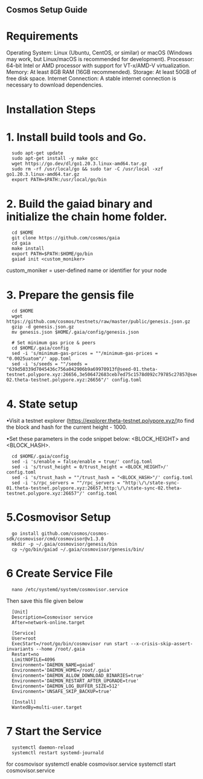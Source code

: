 ## Cosmos Setup Guide


# Requirements

Operating System: Linux (Ubuntu, CentOS, or similar) or macOS (Windows may work, but Linux/macOS is recommended for development).
Processor: 64-bit Intel or AMD processor with support for VT-x/AMD-V virtualization.
Memory: At least 8GB RAM (16GB recommended).
Storage: At least 50GB of free disk space.
Internet Connection: A stable internet connection is necessary to download dependencies.

# Installation Steps

# 1. Install build tools and Go.
      sudo apt-get update
      sudo apt-get install -y make gcc
      wget https://go.dev/dl/go1.20.3.linux-amd64.tar.gz
      sudo rm -rf /usr/local/go && sudo tar -C /usr/local -xzf go1.20.3.linux-amd64.tar.gz
      export PATH=$PATH:/usr/local/go/bin
# 2. Build the gaiad binary and initialize the chain home folder.

      cd $HOME
      git clone https://github.com/cosmos/gaia
      cd gaia
      make install
      export PATH=$PATH:$HOME/go/bin
      gaiad init <custom_moniker>

custom_moniker = user-defined name or identifier for your node

# 3. Prepare the gensis file

      cd $HOME
      wget https://github.com/cosmos/testnets/raw/master/public/genesis.json.gz
      gzip -d genesis.json.gz
      mv genesis.json $HOME/.gaia/config/genesis.json
      
      # Set minimum gas price & peers
      cd $HOME/.gaia/config
      sed -i 's/minimum-gas-prices = ""/minimum-gas-prices = "0.0025uatom"/' app.toml
      sed -i 's/seeds = ""/seeds = "639d50339d7045436c756a042906b9a69970913f@seed-01.theta-testnet.polypore.xyz:26656,3e506472683ceb7ed75c1578d092c79785c27857@seed-02.theta-testnet.polypore.xyz:26656"/' config.toml

# 4. State setup

      
•Visit a testnet explorer (https://explorer.theta-testnet.polypore.xyz/)to find the block and hash for the current height - 1000.

•Set these parameters in the code snippet below: <BLOCK_HEIGHT> and <BLOCK_HASH>.

      cd $HOME/.gaia/config
      sed -i 's/enable = false/enable = true/' config.toml
      sed -i 's/trust_height = 0/trust_height = <BLOCK_HEIGHT>/' config.toml
      sed -i 's/trust_hash = ""/trust_hash = "<BLOCK_HASH>"/' config.toml
      sed -i 's/rpc_servers = ""/rpc_servers = "http:\/\/state-sync-01.theta-testnet.polypore.xyz:26657,http:\/\/state-sync-02.theta-testnet.polypore.xyz:26657"/' config.toml


# 5.Cosmovisor Setup

      go install github.com/cosmos/cosmos-sdk/cosmovisor/cmd/cosmovisor@v1.3.0
      mkdir -p ~/.gaia/cosmovisor/genesis/bin
      cp ~/go/bin/gaiad ~/.gaia/cosmovisor/genesis/bin/

# 6      Create Service File

      nano /etc/systemd/system/cosmovisor.service

Then save this file given below

      [Unit]
      Description=Cosmovisor service
      After=network-online.target
      
      [Service]
      User=root
      ExecStart=/root/go/bin/cosmovisor run start --x-crisis-skip-assert-invariants --home /root/.gaia
      Restart=no
      LimitNOFILE=4096
      Environment='DAEMON_NAME=gaiad'
      Environment='DAEMON_HOME=/root/.gaia'
      Environment='DAEMON_ALLOW_DOWNLOAD_BINARIES=true'
      Environment='DAEMON_RESTART_AFTER_UPGRADE=true'
      Environment='DAEMON_LOG_BUFFER_SIZE=512'
      Environment='UNSAFE_SKIP_BACKUP=true'
      
      [Install]
      WantedBy=multi-user.target

# 7 Start the Service

      systemctl daemon-reload
      systemctl restart systemd-journald

for cosmovisor
      systemctl enable cosmovisor.service
      systemctl start cosmovisor.service




